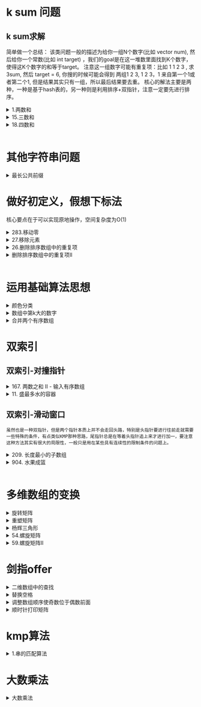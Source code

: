 # k sum 问题
## k sum求解
简单做一个总结：
该类问题一般的描述为给你一组N个数字(比如 vector<int> num), 然后给你一个常数(比如 int target) ，我们的goal是在这一堆数里面找到K个数字，使得这K个数字的和等于target。
注意这一组数字可能有重复项：比如 1 1 2 3 , 求3sum, 然后 target  = 6, 你搜的时候可能会得到 两组1 2 3, 1 2 3，1 来自第一个1或者第二个1, 但是结果其实只有一组，所以最后结果要去重。
核心的解法主要是两种，一种是基于hash表的，另一种则是利用排序+双指针，注意一定要先进行排序。
<details>
<summary>1.两数和</summary>

给定一个整数数组和一个目标值，找出数组中和为目标值的两个数。你可以假设每个输入只对应一种答案，且同样的元素不能被重复利用。

+ 示例:

    给定 nums = [2, 7, 11, 15], target = 9 因为 nums[0] + nums[1] = 2 + 7 = 9 所以返回 [0, 1]

**思路:**
其实有两种解法，一种是需要事先对数组进行排序，然后用双指针法，另一种则是利用哈希表。
数组没说有序没序，因此可以利用哈希来进行。先初始化哈希表，接着查看一下哈希表中有没有该值，如果没有的话就将index作为value放入到map中，map中的key利用当前的数组值，value则记录下数组值的index，这样遍历一次之后，如果当前的值已经存在在哈希表中，那么就不再记录到哈希表中。
```
class Solution {
public:
    vector<int> twoSum(vector<int>& nums, int target) {
        //解法1，双指针，不过前提需要先对数组进行排序
        vector<int> backup(nums.begin(),nums.end());
        sort(backup.begin(),backup.end());
        int len = backup.size();
        vector<int> res;
        int left = 0; 
        int right = len-1;
        while(left < len && right >=0) {
            int tmp = backup[left] + backup[right];
            if(tmp < target) {
                ++left;
            } else if (tmp > target) {
                --right;
            } else {
                break;
            }
        }
        if(left != len-1 && right != 0) {
            for(int i = 0;i < nums.size();++i) {
                if(nums[i] == backup[left] || nums[i] == backup[right]) {
                    res.push_back(i);
                }
            }
        }     
        return res;

        //解法2，采用哈希表的方式，算法空间复杂度o(n),时间复杂度o(n)
        /*
        unordered_map<int,int> mp;//key 存的是数组的值，value存的是下标
        vector<int> res;
        for(int i = 0;i < nums.size();++i) {
            int tmp = target - nums[i];
            if(mp.count(tmp)) {//如果存在就直接返回
                res.push_back(i);
                res.push_back(mp[tmp]);
                return res;
            } else {//不存在的话就把数据存进去
                mp[nums[i]] = i;
            }
        }
        return res;
        */
    }
};
```
</details>

<details>
<summary>15.三数和</summary>

给你一个包含 n 个整数的数组 nums，判断 nums 中是否存在三个元素 a，b，c ，使得 a + b + c = 0 ？请你找出所有和为 0 且不重复的三元组。
+ 注意：答案中不可以包含重复的三元组.

+ 示例 1

    输入：nums = [-1,0,1,2,-1,-4] 输出：[[-1,-1,2],[-1,0,1]]

+ 示例 2

    输入：nums = [] 输出：[]
    
+ 示例 3：

    输入：nums = [0] 输出：[]
    
**题解1，采用哈希表：**
```
class Solution {
public:
    vector<int> threeSum(vector<int>& nums) {
        //这题用双指针明显要比哈希表来得快，而且哈希表要注意裁剪，不然运行时间会很长
        //解法1，利用哈希表的计数方式,不过需要注意这里要去重，复杂度o(n^2)
        vector<int> result;
        sort(nums.begin(), nums.end());
        // 找出a + b + c = 0
        // a = nums[i], b = nums[j], c = -(a + b)
        for (int i = 0; i < nums.size(); i++) {
            // 排序之后如果第一个元素已经大于零，那么不可能凑成三元组
            if (nums[i] > 0) {
                continue;
            }
            if (i > 0 && nums[i] == nums[i - 1]) { //三元组元素a去重
                continue;
            }
            unordered_set<int,int> set;
            for (int j = i + 1; j < nums.size(); j++) {
                if (j > i + 2 && nums[j] == nums[j-1] && nums[j-1] == nums[j-2]) { // 三元组元素b去重
                    continue;
                }
                int c = 0 - (nums[i] + nums[j]);
                if (set.find(c) != set.end()) {
                    result.push_back({nums[i], nums[j], c});
                    set.erase(c);// 三元组元素c去重
                } else {
                    set.insert(nums[j]);
                }
            }
        }
        return result;
    }
```
**题解2. 采用双指针：**
```
    //记得一定要进行排序
    sort(nums.begin(),nums.end());//不需要保存原始数组的顺序，直接排序即可
    set<int> ret;
    if(nums.size() == 0 || (!nums.empty() && nums.back() < 0)) {
        return {};
    }
    for(int i = 0;i < nums.size();++i) {
        if(nums[i]>0) {
            break;
        }
        int target = 0 - nums[i];//固定最左边的元素，然后从右边的数组中进行2num操作
        int left = i + 1;
        int right = nums.size() - 1;
        while(left < right ) {
            int tmp = nums[left] + nums[right];
            if(tmp == target) {//由于这里不需要下标，因此直接把元素保存起来就行
                ret.insert({nums[i],nums[left],nums[right]});
                while(left < right && nums[left] == nums[left + 1]) {//这个操作是为了避免重复，做去重用的
                    ++left;
                }
                while (left < right && nums[right] == nums[right - 1]) {
                    --right;
                }
                ++left;--right;
            } else if (tmp > target) {
                --right;
            } else {
                ++left;  
            }
        }
    }
    return vector<int>(ret.begin(),ret.end());
}
```
</details>

<details>
<summary>18.四数和</summary>

给定一个包含 n 个整数的数组 nums 和一个目标值 target，判断 nums 中是否存在四个元素 a，b，c 和 d ，使得 a + b + c + d 的值与 target 相等？找出所有满足条件且不重复的四元组。
注意：答案中不可以包含重复的四元组。

+ 示例1

    输入：nums = [1,0,-1,0,-2,2], target = 0输出：[[-2,-1,1,2],[-2,0,0,2],[-1,0,0,1]]

+ 示例2

    输入：nums = [], target = 0 输出：[]

**题解：**
```
class Solution {
 public:
     vector<int> fourSum(vector<int>& nums, int target) {
         sort(nums.begin(),nums.end());
         int len = nums.size();
         vector <int> res;
         for(int i  = 0;i < len-3; ++i) {
             int64_t target0 = (int64_t)target - nums[i];
             if(i > 0 && nums[i] == nums[i - 1]) {//去重
                 continue;
             }
             if(nums[i + 1] + (int64_t)nums[i + 2] + nums[i + 3] > target0) {
                 break;
             }
             if( nums[len - 1] + (int64_t)nums[len -2] + nums[len - 3] < target0) {
                 continue;
             }
             int target1 = target - nums[i];
             for(int j = i + 1;j < len - 2; ++j) {
                 if (j > i + 1 && nums[j ] == nums[j - 1]) {
                     continue;
                 }
                 if(nums[j] + nums[j + 1] + nums[j + 2] > target1) {
                     break;
                 }
                 if(nums[j] + nums[len - 1] + nums[len -2] < target1) {
                     continue;
                 }
                 int target2 = target1 - nums[j];
                 int left = j + 1;
                 int right = len - 1;
                 while(left < right) {
                     if(nums[left] + nums[right] < target2) {
                         ++left;
                     } else if (nums[left] + nums[right] > target2) {
                         --right;
                     } else {
                         res.push_back({nums[i],nums[j],nums[left],nums[right]});
                         while(left < right && nums[left] == nums[left + 1]) {
                             ++left;
                         }
                         while (left < right && nums[right] == nums[right - 1]) {
                             --right;
                         }
                         ++left;--right;
                     }
                 }
             }
         }
         return res;
     }
 };
``` 
</details>

<br/>

# 其他字符串问题
<details>
<summary>最长公共前缀</summary>

编写一个函数来查找字符串数组中的最长公共前缀。如果不存在公共前缀，返回空字符串 ""。

+ 示例 1：

    输入：strs = ["flower","flow","flight"]
    输出："fl"
+ 示例 2：

    输入：strs = ["dog","racecar","car"]
    输出：""
    解释：输入不存在公共前缀。

**提示：**

1 <= strs.length <= 200
0 <= strs[i].length <= 200
strs[i] 仅由小写英文字母组成

**思路：**
本题用暴力破解可以直接ac,不过需要注意的是，字符串需要连续，一旦不连续就需要退出

```
class Solution {
public:
    string longestCommonPrefix(vector<string>& strs) {
        int size = strs.size();
        int min_len = INT_MAX;
        for(auto& str : strs) {
            int len = str.size();
            if(len < min_len) {
                min_len = len;
            }
        }
        string res;
        for(int i = 0;i < min_len;++i) {
            char c = strs[0][i];
            int count = 0;
            for(int j = 0;j < size;++j) {
                if(strs[j][i] == c) {
                   ++count;
                }
            }
            if(count == size ) {
                res += c;
            } else {
                break;
            }
        }
        return res;
    }
};
```
</details>


# 做好初定义，假想下标法
核心要点在于可以实现原地操作，空间复杂度为O(1)

<details>
<summary>283.移动零</summary>

给定一个数组 nums，编写一个函数将所有 0 移动到数组的末尾，同时保持非零元素的相对顺序。

+ 示例:

    输入: [0,1,0,3,12] 输出: [1,3,12,0,0]

**思路：** 
输出后的数组与输出前的数组有个特点，就是每个非零元素的下标都会大于等于原来的位置，因此遍历的过程中如果发现当前的数组元素非0，直接往前挪位置到下标idx，然后idx自增，每次都往下标idx的位置直接替换即可。

说明:
    必须在原数组上操作，不能拷贝额外的数组。
    尽量减少操作次数。
 
代码
```   
class Solution {
public:
void moveZeroes(vector<int>& nums) {
        int len = nums.size();
        int idx = 0;
        for(int i = 0;i < len;++i) {
            if(nums[i] != 0) {
                nums[idx++] = nums[i];
            }
        }
        while(idx < len) {
            nums[idx++] = 0;
        }
    }
};
     ​
```
</details>

<details>
<summary>27.移除元素</summary>

给你一个数组 nums 和一个值 val，你需要 原地 移除所有数值等于 val 的元素，并返回移除后数组的新长度。
不要使用额外的数组空间，你必须仅使用 O(1) 额外空间并 原地 修改输入数组。元素的顺序可以改变。你不需要考虑数组中超出新长度后面的元素。

**说明:**

    为什么返回数值是整数，但输出的答案是数组呢?请注意，输入数组是以「引用」方式传递的，这意味着在函数里修改输入数组对于调用者是可见的。你可以想象内部操作如下:
         // nums 是以“引用”方式传递的。也就是说，不对实参作任何拷贝
         int len = removeElement(nums, val);
         // 在函数里修改输入数组对于调用者是可见的。
         // 根据你的函数返回的长度, 它会打印出数组中 该长度范围内 的所有元素。
         for (int i = 0; i < len; i++) {
             print(nums[i]);
         }
         
+ 示例 1

    输入：nums = [3,2,2,3], val = 3

    输出：2, nums = [2,2]
   
 解释：函数应该返回新的长度 2, 并且 nums 中的前两个元素均为 2。你不需要考虑数组中超出新长度后面的元素。例如，函数返回的新长度为 2 ，而 nums = [2,2,3,3] 或 nums = [2,2,0,0]，也会被视作正确答案。
     
+ 示例 2：

    输入：nums = [0,1,2,2,3,0,4,2], val = 2

    输出：5, nums = [0,1,4,0,3]

解释：函数应该返回新的长度 5, 并且 nums 中的前五个元素为 0, 1, 3, 0, 4。注意这五个元素可为任意顺序。你不需要考虑数组中超出新长度后面的元素。
 
+ 提示：
     0 <= nums.length <= 100

     0 <= nums[i] <= 50

     0 <= val <= 100
     
代码：
```
class Solution {
public:
    int removeElement(vector& nums, int val) {
        int len = nums.size();
        if (len == 0)
            return 0;
        int t = -1;
        for (int i = 0; i <len;++i){
            if (nums[i] == val) {
                continue;
            } else  {
                nums[++t] = nums[i];
            }
        }
        nums.resize(t+1);
        return t+1;
    }
};
``` 
</details>

<details>
<summary>26.删除排序数组中的重复项</summary>

给你一个有序数组 nums ，请你 原地 删除重复出现的元素，使每个元素 只出现一次 ，返回删除后数组的新长度。不要使用额外的数组空间，你必须在 原地 修改输入数组 并在使用 O(1) 额外空间的条件下完成。
    
**说明:**

为什么返回数值是整数，但输出的答案是数组呢?请注意，输入数组是以「引用」方式传递的，这意味着在函数里修改输入数组对于调用者是可见的。你可以想象内部操作如下:
     // nums 是以“引用”方式传递的。也就是说，不对实参做任何拷贝
     int len = removeDuplicates(nums);
     // 在函数里修改输入数组对于调用者是可见的。
    // 根据你的函数返回的长度, 它会打印出数组中 该长度范围内 的所有元素。
    for (int i = 0; i < len; i++) {
        print(nums[i]);
    }。
         
+ 示例 1：

     输入：nums = [1,1,2]
     输出：2, nums = [1,2]
     解释：函数应该返回新的长度 2 ，并且原数组 nums 的前两个元素被修改为 1, 2 。不需要考虑数组中超出新长度后面的元素。
     
+ 示例 2：

    输入：nums = [0,0,1,1,1,2,2,3,3,4]
    输出：5, nums = [0,1,2,3,4]
    解释：函数应该返回新的长度 5 ， 并且原数组 nums 的前五个元素被修改为 0, 1, 2, 3, 4 。不需要考虑数组中超出新长度后面的元素。
     
**提示：**

     0 <= nums.length <= 3 * 104
     -104 <= nums[i] <= 104
     nums 已按升序排列
     
代码解法1：

解题的思路在于，number作为目标数组的下标，i作为原有的数组的遍历下标，初始化的时候要把原有数组的第一个元素赋值给目标数组的第一个元素作为基准，然后遍历原有的数组的时候，发现一旦重复，就把原有的数组值再赋值给number为下标的目标数组中，由于number此时没有增加，其实还是赋值给了上次赋值的那个位置，相当于覆盖了原有的值，覆盖的值和原值是一样的，所以就起到了折叠删除的作用，继续遍历下标为i的原数组，直到原数组和目标位置上的数据不一致才numer++.

```
​class Solution {
public:
    int removeDuplicates(vector<int>& nums) {
     int number = 0;
     int len=nums.size();
     if(len==0)
     return 0;
     for(int i =0; i<nums.size();i++){
             // 相邻两个值比较，不同才做统计操作
     if(nums[i]!=nums[number]){
                 number++;
     nums[number] = nums[i];
             }
         }
         // 不同数字为总量= number+1
     return ++number;
         }
}
```

解法2：利用假象下标idx

```
class Solution {
public:
int removeDuplicates(vector<int>& nums) {
    int len = nums.size();
    if(len == 0) {
        return 0;
    }
    int idx = 0;
    for(int i = 0;i < nums.size();++i) {
        if(i == 0) {
            nums[idx++] = nums[i];
            continue;
        }
        if(nums[i] == nums[i - 1]) {
            continue;
        } else {
            nums[idx++] = nums[i];
        }
    }
    return idx;
    }
}; 
```
</details>

<details>

<summary>删除排序数组中的重复项II</summary>

给你一个有序数组 nums ，请你 原地 删除重复出现的元素，使每个元素 最多出现两次 ，返回删除后数组的新长度。不要使用额外的数组空间，你必须在 原地 修改输入数组 并在使用 O(1) 额外空间的条件下完成。

**说明：**
   
    为什么返回数值是整数，但输出的答案是数组呢？请注意，输入数组是以「引用」方式传递的，这意味着在函数里修改输入数组对于调用者是可见的。你可以想象内部操作如下:
         // nums 是以“引用”方式传递的。也就是说，不对实参做任何拷贝
         int len = removeDuplicates(nums);
         // 在函数里修改输入数组对于调用者是可见的。
         // 根据你的函数返回的长度, 它会打印出数组中 该长度范围内 的所有元素。
         for (int i = 0; i < len; i++) {
             print(nums[i]);
         }
     
+ 示例 1：

    输入：nums = [1,1,1,2,2,3]
    输出：5, nums = [1,1,2,2,3]
    解释：函数应返回新长度 length = 5, 并且原数组的前五个元素被修改为 1, 1, 2, 2, 3 。 不需要考虑数组中超出新长度后面的元素。

+ 示例 2：

    输入：nums = [0,0,1,1,1,1,2,3,3]
    输出：7, nums = [0,0,1,1,2,3,3]
    解释：函数应返回新长度 length = 7, 并且原数组的前五个元素被修改为 0, 0, 1, 1, 2, 3, 3 。 不需要考虑数组中超出新长度后面的元素。

**提示：**

    1 <= nums.length <= 3 * 104
    -104 <= nums[i] <= 104
    nums 已按升序排列
    
代码：
    思路和原有的思路一致，只不过要加一个计数作为判断
```
​class Solution {
public:
int removeDuplicates(vector<int>& nums) {
    int len = nums.size();
    int idx = 0, count = 0;
    for(int i = 0;i < len; ++i) {
        if(nums[i] != nums[idx]) {
            count = 0;
            ++idx;
        } else {
            if(count == 1) {
                ++idx;
            }
        }
        ++count;
        nums[idx] = nums[i];
    }
    return ++idx;
}
};
```
</details>

<br/>

# 运用基础算法思想
<details>
<summary> 颜色分类</summary>

    给定一个包含红色、白色和蓝色，一共 n 个元素的数组，原地对它们进行排序，使得相同颜色的元素相邻，并按照红色、白色、蓝色顺序排列。此题中，我们使用整数 0、 1 和 2 分别表示红色、白色和蓝色。

+ 示例 1：

     输入：nums = [2,0,2,1,1,0]输出：[0,0,1,1,2,2]

+ 示例 2：

    输入：nums = [2,0,1]输出：[0,1,2]

+ 示例 3：

    输入：nums = [0]输出：[0]

+ 示例 4：

    输入：nums = [1]输出：[1]

**提示：**

    n == nums.length
    1 <= n <= 300
    nums[i] 为 0、1 或 2
     
进阶：
     你可以不使用代码库中的排序函数来解决这道题吗？
     你能想出一个仅使用常数空间的一趟扫描算法吗？
     
思路：本题核心在于只有0,1,2三个数字的数组，可以利用做好初始化准备的思路，构想一个用来存最终数据的数组，这个数据可以从头到尾进行遍历。用一个下标进行标记，找到0的时候就往放在最前面，1就放中间，2放最后面。其实这就是冒泡排序的核心思路！！ 时间复杂度o(n)，空间复杂度o(1)

代码：
```
class Solution {
public:
void sortColors(vector<int>& nums) {
    int idx1 = 0;
    for(int i = 0;i < nums.size();++i) {
        if(nums[i] == 0) {
            swap(nums[idx1++],nums[i]); 
        }
    }
    for(int i = 0;i < nums.size();++i) {
        if(nums[i] == 1) {
            swap(nums[idx1++],nums[i]);
        }
    }
}
};
```
</details>

<details>
<summary> 数组中第k大的数字</summary>
给定整数数组 nums 和整数 k，请返回数组中第 k 个最大的元素。
请注意，你需要找的是数组排序后的第 k 个最大的元素，而不是第 k 个不同的元素。

**思路**
解法1，利用堆排序
在stl中，其实优先队列本质上就是个堆，因此我们将priority_queue作为堆排序用到这里
```
class Solution {
public:
    int findKthLargest(vector<int>& nums, int k) {
        int n = nums.size();
        //小顶堆，升序队列用 priority_queue<int, vector<int>, less<int>> data;
        priority_queue<int, vector<int>, less<int>> data;//降序队列，大顶堆
        for(int i=0; i<n; i++){
            data.push(nums[i]);
        }
        for(int i=0; i<k-1; i++){
            data.pop();
        }
        return data.top();
    }
};
```

解法2. 利用快速排序
```
//快速排序 只排到底k个位置确定
//第k大，即n-k+1小的数
//首先，求解第k大，即n-k+1小，思路相同。
//采用快速排序的思想：因为快速排序的每一趟排序一定有一个元素确定位置，那么当地n-k+1的位置的元素确定，则得到正确答案。partition()函数的思想与一般的快排一样，而在quicksort函数中：
//当 pivot==n-k+1：返回结果
//当 pivot<n-k+1：只需对nums[pivot+1:high]的位置进行快速排序进行查找
//当 pivot>n-k+1：只需对nums[low:pivot-1]的位置进行快速排序进行查找

class Solution {
private:
    int res=0;
    int pos;
public:

    int findKthLargest(vector<int>& nums, int k) {
        int length=nums.size();
        pos=length-k;
        quicksort(nums,0,length-1);
        return res;
    }

    void quicksort(vector<int>& nums,int low,int high){
        if(low<=high){
            int pivot=partition(nums,low,high);
            if(pivot==pos){
                res=nums[pivot];
                return;
            }
            else if(pivot<pos)
                quicksort(nums,pivot+1,high);
            else
                quicksort(nums,low,pivot-1);
        }
    }

    int partition(vector<int>& nums,int low,int high){
        int pivot=nums[low];
        while(low<high){
            while(nums[high]>=pivot&&high>low)
                high--;
            nums[low]=nums[high];
            while(nums[low]<=pivot&&low<high)
                low++;
            nums[high]=nums[low];
        }
        nums[low]=pivot;
        return low;
    }
};

```
</details>

<details>

<summary>合并两个有序数组</summary>
给你两个按 非递减顺序 排列的整数数组 nums1 和 nums2，另有两个整数 m 和 n ，分别表示 nums1 和 nums2 中的元素数目。

请你 合并 nums2 到 nums1 中，使合并后的数组同样按 非递减顺序 排列。

注意：最终，合并后数组不应由函数返回，而是存储在数组 nums1 中。为了应对这种情况，nums1 的初始长度为 m + n，其中前 m 个元素表示应合并的元素，后 n 个元素为 0 ，应忽略。nums2 的长度为 n 。

+ 示例 1：

    输入：nums1 = [1,2,3,0,0,0], m = 3, nums2 = [2,5,6], n = 3
    输出：[1,2,2,3,5,6]
    解释：需要合并 [1,2,3] 和 [2,5,6] 。
    合并结果是 [1,2,2,3,5,6] ，其中斜体加粗标注的为 nums1 中的元素。

+ 示例 2：

    输入：nums1 = [1], m = 1, nums2 = [], n = 0
    输出：[1]
    解释：需要合并 [1] 和 [] 。
    合并结果是 [1] 。

+ 示例 3：

    输入：nums1 = [0], m = 0, nums2 = [1], n = 1
    输出：[1]
    解释：需要合并的数组是 [] 和 [1] 。
    合并结果是 [1] 。
    注意，因为 m = 0 ，所以 nums1 中没有元素。nums1 中仅存的 0 仅仅是为了确保合并结果可以顺利存放到 nums1 中。
 
**题解：** 本题主要考察到归并排序最后的合并操作，单独提炼出来即可。
```
class Solution {
public:
    void merge(vector<int>& nums1, int m, vector<int>& nums2, int n) {
        int count = m + n - 1;
        int i = m-1,j = n-1;
        if(m == 0 && n != 0) {
            nums1.clear();
            for(int i = 0;i < n;++i) {
                nums1.push_back(nums2[i]);
            }
        } 
        while(i >= 0 || j >=0) {
            if(i >=0 && j >=0) {
                if( nums1[i] < nums2[j]) {
                    nums1[count--] = nums2[j--];
                } else {
                    nums1[count--] = nums1[i--];
                }
            } else if (i >=0 ) {
                nums1[count--] = nums1[i--];
            } else if(j >=0) {
                nums1[count--] = nums2[j--];
            }
        }
    }
};
```
</details>

# 双索引

## 双索引-对撞指针
<details>
<summary>167. 两数之和 II - 输入有序数组</summary>

        给定一个已按照 升序排列  的整数数组 numbers ，请你从数组中找出两个数满足相加之和等于目标数 target 。
        函数应该以长度为 2 的整数数组的形式返回这两个数的下标值。numbers 的下标 从 1 开始计数 ，所以答案数组应当满足 1 <= answer[0] < answer[1] <= numbers.length 。
        你可以假设每个输入只对应唯一的答案，而且你不可以重复使用相同的元素。
        
+ 示例 1：

        输入：numbers = [2,7,11,15], target = 9
        输出：[1,2]
        解释：2 与 7 之和等于目标数 9 。因此 index1 = 1, index2 = 2         
        
+ 示例 2：

        输入：numbers = [2,3,4], target = 6输出：[1,3]

+ 示例 3：

    输入：numbers = [-1,0], target = -1输出：[1,2]

题解：

```
vector<int> twoSum(vector<int>& numbers, int target) {
    int len = numbers.size();
    vector<int> res;
    unordered_map<int,int> mp;
    for (int i = 0;i < len; ++i) {
        int offset = target - numbers[i];
        if(mp.count(offset)) {
           res.push_back(mp[offset]);
           res.push_back(i + 1);
        } else {
           mp[numbers[i]] = i + 1;
        }
    }
    return res;
}
     
```
</details>

<details>
<summary>11. 盛最多水的容器</summary>

        给你 n 个非负整数 a1，a2，...，an，每个数代表坐标中的一个点 (i, ai) 。在坐标内画 n 条垂直线，垂直线 i 的两个端点分别为 (i, ai) 和 (i, 0) 。找出其中的两条线，使得它们与 x 轴共同构成的容器可以容纳最多的水。
        说明：你不能倾斜容器。
+ 示例 1：
         输入：[1,8,6,2,5,4,8,3,7]
         输出：49 
         解释：图中垂直线代表输入数组 [1,8,6,2,5,4,8,3,7]。在此情况下，容器能够容纳水（表示为蓝色部分）的最大值为 49。
                 
+ 示例 2：
         输入：height = [1,1]输出：1
+ 示例 3：
         输入：height = [4,3,2,1,4]输出：16
+ 示例 4：
         输入：height = [1,2,1]输出：2

题解，利用左右两个指针,是一种贪心解法
```
int maxArea(vector& height) {
    int len=height.size();
    if(len<=0)
        return 0;
    int maxArea=0,left=0,right=len-1;
    while(left<right) {
        maxArea=max(maxArea,min(height[left],height[right])*(right-left));
        if(height[left]）
            ++left;
        else
            --right;
    }
    return maxArea;
}
```
</details>

## 双索引-滑动窗口

    虽然也是一种双指针，但是两个指针本质上并不会走回头路，特别是头指针要进行往前走就需要一些特殊的条件，有点类似KMP那种思路，尾指针总是在等着头指针追上来才进行加一，要注意这种方法其实有很大的局限性，一般只是用在某些具有连续性的限制条件的问题上。

<details>

<summary> 209. 长度最小的子数组</summary>

    给定一个含有 n 个正整数的数组和一个正整数 target 。
    找出该数组中满足其和 ≥ target 的长度最小的 连续子数组 [numsl, numsl+1, ..., numsr-1, numsr] ，并返回其长度。如果不存在符合条件的子数组，返回 0 。

+ 示例 1：

    输入：target = 7, nums = [2,3,1,2,4,3]输出：2解释：子数组 [4,3] 是该条件下的长度最小的子数组。
+ 示例 2：

    输入：target = 4, nums = [1,4,4]输出：1

+ 示例 3：

    输入：target = 11, nums = [1,1,1,1,1,1,1,1]输出：0
```
题解1:暴力破解
 int minSubArrayLen(int target, vector<int>& nums) {
    int len = nums.size();
    int tmp_res = INT_MAX;
    for(int i = 0;i < len;++i) {
        vector<int> tmp_vec;
        int sum = nums[i];
        tmp_vec.push_back(nums[i]);
        if(sum >= target) {
            return 1;
        }
        for(int j = i + 1;j < len;++j) {
            sum += nums[j];  
            tmp_vec.push_back(nums[j]);
            if(sum < target) {
                continue;
            } else if(sum >= target) {
                tmp_res = tmp_vec.size() < tmp_res ? tmp_vec.size() : tmp_res;
                break;
            } 
        }
    }

    if(tmp_res == INT_MAX) {
        return 0;
    }
    return tmp_res;
}
 
题解2：双索引
int minSubArrayLen(int s, vector& nums) {
    int result = INT32_MAX;
    int sum = 0; // 滑动窗口数值之和
    int i = 0; // 滑动窗口起始位置
    int subLength = 0; // 滑动窗口的长度
    for (int j = 0; j < nums.size(); j++) {
        sum += nums[j];
        // 注意这里使用while，每次更新 i（起始位置），并不断比较子序列是否符合条件
        while (sum >= s) {
            subLength = (j - i + 1); // 取子序列的长度
            result = result < subLength ? result : subLength;
            sum -= nums[i++]; // 这里体现出滑动窗口的精髓之处，不断变更i（子序列的起始位置）
        }
    }
    // 如果result没有被赋值的话，就返回0，说明没有符合条件的子序列
    return result == INT32_MAX ? 0 : result;
}
 
```
</details>

<details>
<summary> 904. 水果成篮</summary>
    在一排树中，第 i 棵树产生 tree[i] 型的水果。
    你可以从你选择的任何树开始，然后重复执行以下步骤：
    把这棵树上的水果放进你的篮子里。如果你做不到，就停下来。
    移动到当前树右侧的下一棵树。如果右边没有树，就停下来。
    请注意，在选择一颗树后，你没有任何选择：你必须执行步骤 1，然后执行步骤 2，然后返回步骤 1，然后执行步骤 2，依此类推，直至停止。
    你有两个篮子，每个篮子可以携带任何数量的水果，但你希望每个篮子只携带一种类型的水果。
    用这个程序你能收集的水果树的最大总量是多少？
+ 示例 1：

    输入：[1,2,1]输出：3解释：我们可以收集 [1,2,1]。
+ 示例 2：
    输入：[0,1,2,2]输出：3解释：我们可以收集 [1,2,2]如果我们从第一棵树开始，我们将只能收集到 [0, 1]。
+ 示例 3：
    输入：[1,2,3,2,2]输出：4解释：我们可以收集 [2,3,2,2]如果我们从第一棵树开始，我们将只能收集到 [1, 2]。
+ 示例 4：
    输入：[3,3,3,1,2,1,1,2,3,3,4]
    输出：5
    解释：我们可以收集 [1,2,1,1,2]
    如果我们从第一棵树或第八棵树开始，我们将只能收集到 4 棵水果树。

    题解1：思路在于两个指针(滑动窗口)，i表示左边的下标，j表示右边的下标，然后i下标进行缩小的前提是水果的种类超过了两种，此时就需要对i++，表示丢弃一个水果，如果水果的元素小于等于两种就不会走i，只会走j，这样i和j都不需要走回头路，算法时间复杂度为o(n)
```
 int totalFruit(vector<int>& fruits) {
    int len = fruits.size();
    unordered_map<int,int> mp;int i = 0, res = INT_MIN;
    for(int j = 0;j < len;++j) {
        mp[fruits[j]] ++;
        if( mp.size() > 2 ) {//发现拿到超过2种水果
            --mp[fruits[i]];//丢掉最开始的那种水果
            if(mp[fruits[i]] == 0) {//如果发现最开始的那种水果已经空了，就erase空间存下一种水果
                mp.erase(fruits[i]);
            }
            ++i;
        }
        res = max(res, j - i +1);//i是最左边下标，j是最右边下标
    }
    return res == INT_MIN ? 0 :res;
} 

```
</details>

<br/>

# 多维数组的变换

<details>
<summary> 旋转矩阵 </summary>

    定一个 n × n 的二维矩阵 matrix 表示一个图像。请你将图像顺时针旋转 90 度。
    你必须在 原地 旋转图像，这意味着你需要直接修改输入的二维矩阵。请不要 使用另一个矩阵来旋转图像。
**解法：**
```
 class Solution {
 public:
     void rotate(vector>& matrix) {
         //顺时针旋转，maxtrix[i][j] => maxtric[j][n-1-i]
         /*
         int n = matrix.size();
         auto matrix_new = matrix;
         for(int i = 0;i < n;++i) {
             for(int j = 0;j < n;++j) {
                 matrix_new[j][n-1-i] = matrix[i][j];
             }
         }
          matrix = matrix_new;
          */
         int n = matrix.size();
         for (int i = 0; i < n / 2; ++i) {//实际上每次都是走四个元素，因此在i方向上，类似于做了旋转，只需要n/2
             for (int j = 0; j < (n + 1) / 2; ++j) {
                 int temp = matrix[i][j];
                 matrix[i][j] = matrix[n - j - 1][i];
                 matrix[n - j - 1][i] = matrix[n - i - 1][n - j - 1];
                 matrix[n - i - 1][n - j - 1] = matrix[j][n - i - 1];
                 matrix[j][n - i - 1] = temp;
             }
         }
     }
 };
 
```
</details>

<details>

<summary> 重塑矩阵 </summary>
    在MATLAB中，有一个非常有用的函数 reshape，它可以将一个矩阵重塑为另一个大小不同的新矩阵，但保留其原始数据。
    给出一个由二维数组表示的矩阵，以及两个正整数r和c，分别表示想要的重构的矩阵的行数和列数。
    重构后的矩阵需要将原始矩阵的所有元素以相同的行遍历顺序填充。
    如果具有给定参数的reshape操作是可行且合理的，则输出新的重塑矩阵；否则，输出原始矩阵。
+ 示例 1:
    输入: 
        nums = 
        [[1,2],
        [3,4]]
        r = 1, c = 4
        输出: 
        [[1,2,3,4]]
    解释:
        行遍历nums的结果是 [1,2,3,4]。新的矩阵是 1 * 4 矩阵, 用之前的元素值一行一行填充新矩阵。
          
+ 示例 2:
    输入: 
    nums = 
    [[1,2],
    [3,4]]
    r = 2, c = 4
    输出: 
    [[1,2],
    [3,4]]
    解释:
    没有办法将 2 * 2 矩阵转化为 2 * 4 矩阵。 所以输出原矩阵。
         
**题解：**
```
 class Solution {
 public:
 vector<vector<int>> matrixReshape(vector<vector<int>>& nums, int r, int c) {
    if(r*c!=nums.size()*nums[0].size())
       return nums;
    vector<int> vecline;
    vector<vector<int>> vecres;
    for(int i=0;i<nums.size();i++)
        for(int j=0;j<nums[0].size();j++) {
            vecline.push_back(nums[i][j]);
            if(vecline.size()==c){
                vecres.push_back(vecline);
                vecline.clear();
            }
        }
        return vecres;
     }
 };
 
```
</details>
<details>
<summary> 杨辉三角形</summary>

    给定一个非负整数 numRows，生成「杨辉三角」的前 numRows 行。
        在「杨辉三角」中，每个数是它左上方和右上方的数的和。
+ 示例 1:
        输入: numRows = 5输出: [[1],[1,1],[1,2,1],[1,3,3,1],[1,4,6,4,1]]
+ 示例 2:
        输入: numRows = 1输出: [[1]]
         ​
**代码题解**：
```
 class Solution {
 public:
 vector<vector<int>> generate(int numRows) {
    vector<vector<int>> res(numRows);
    for(int i = 0;i < numRows;++i) {
        res[i].resize(i + 1);
        res[i][0] = 1,res[i][i] = 1;
        for(int j = 1;j < i;++j){
            res[i][j] = res[i - 1][j] + res[i-1][j - 1];
             }
         }
    return res;
     }
 };

``` 
</details>
<details>

<summary> 54.螺旋矩阵</summary>

    给你一个 m 行 n 列的矩阵 matrix ，请按照 顺时针螺旋顺序 ，返回矩阵中的所有元素。
**题解：** 
主要就是模拟遍历，但是有个地方需要特别注意就是模拟的时候第一行最好从头到尾进行遍历
```        
 class Solution {
 public:
 vector<int> spiralOrder(vector<vector<int>>& matrix) {
     vector<int> res;
     int rows = matrix.size();       
     if(rows==0 )
         return res;
     int cols = matrix[0].size();
     int top = 0, bottom = rows - 1, left = 0, right = cols - 1;            
     while (left<=right && top<=bottom) {
        for (int i = left; i <= right; ++i) {
            res.push_back(matrix[top][i]);
        }
        for (int i = top+1; i <= bottom; ++i) {
            res.push_back(matrix[i][right]);
        }
        if(top!=bottom)
        for (int i = right-1; i >=left; --i) {
            res.push_back(matrix[bottom][i]);
        }
        if(left!=right)
        for (int i = bottom-1 ; i > top; --i) {
            res.push_back(matrix[i][left]);
        }
        ++top;
        --bottom;
        ++left;
        --right;
    }
    return res;
    }
};
 
```
</details>

<details>
<summary> 59.螺旋矩阵II</summary>

    给定一个正整数 n，生成一个包含 1 到 n2 所有元素，且元素按顺时针顺序螺旋排列的正方形矩阵。
+ 示例:
        输入: 3 输出: [ [ 1, 2, 3 ], [ 8, 9, 4 ], [ 7, 6, 5 ] ]
        
**题解：这题主要是模拟生成矩阵**
```
 class Solution {
 public:
     vector> generateMatrix(int n) {
         vector> res(n, vector(n, 0)); // 使用vector定义一个二维数组
         int startx = 0, starty = 0; // 定义每循环一个圈的起始位置
         int loop = n / 2; // 每个圈循环几次，例如n为奇数3，那么loop = 1 只是循环一圈，矩阵中间的值需要单独处理
         int mid = n / 2; // 矩阵中间的位置，例如：n为3， 中间的位置就是(1，1)，n为5，中间位置为(2, 2)
         int count = 1; // 用来给矩阵中每一个空格赋值
         int offset = 1; // 每一圈循环，需要控制每一条边遍历的长度
         int i,j;
         while (loop --) {
             i = startx;
             j = starty;
             // 下面开始的四个for就是模拟转了一圈
             // 模拟填充上行从左到右(左闭右开)
             for (j = starty; j < starty + n - offset; j++) {
                 res[startx][j] = count++;
             }
             // 模拟填充右列从上到下(左闭右开)
             for (i = startx; i < startx + n - offset; i++) {
                 res[i][j] = count++;
             }
             // 模拟填充下行从右到左(左闭右开)
             for (; j > starty; j--) {
                 res[i][j] = count++;
             }
             // 模拟填充左列从下到上(左闭右开)
             for (; i > startx; i--) {
                 res[i][j] = count++;
             }
             // 第二圈开始的时候，起始位置要各自加1， 例如：第一圈起始位置是(0, 0)，第二圈起始位置是(1, 1)
             startx++;
             starty++;
             // offset 控制每一圈里每一条边遍历的长度
             offset += 2;
         }
         // 如果n为奇数的话，需要单独给矩阵最中间的位置赋值
         if (n % 2) {
             res[mid][mid] = count;
         }
         return res;
     }
 };
 
```
</details>

# 剑指offer
<details>
<summary> 二维数组中的查找</summary>

**描述**
        
在一个二维数组array中（每个一维数组的长度相同），每一行都按照从左到右递增的顺序排序，每一列都按照从上到下递增的顺序排序。请完成一个函数，输入这样的一个二维数组和一个整数，判断数组中是否含有该整数。
    [
    [1,2,8,9],
    [2,4,9,12],
    [4,7,10,13],
    [6,8,11,15]
    ]
    给定 target = 7，返回 true。
    给定 target = 3，返回 false。
    0 <= array.length <= 500
    0 <= array[0].length <= 500
    你能给出时间复杂度为O(m+n) 的解法吗？（n,m为矩阵的长和宽）

+ 示例1
 
    输入：
    7,[[1,2,8,9],[2,4,9,12],[4,7,10,13],[6,8,11,15]]

    返回值：true

   说明：存在7，返回true

+ 示例2

    输入：
    3,[[1,2,8,9],[2,4,9,12],[4,7,10,13],[6,8,11,15]]
    
    返回值：
    false
 
    说明：
        不存在3，返回false 

**思路**
其实这是个二维情况下的二分法，一般我们的一维情况下，二分法直接找的是数组中间的那个位置，但是现在在二维空间中，怎么找到中间那个位置呢？由于该二维数组具有规律性，从左到右逐渐变大，从上到下逐渐变大，因此我们可以类比，中间的那个位置其实就是在整个数组的最右上角的那个位置。有了这个关键点之后，后续的做法就和一维数组下的二分查找很类似了。算法的空间复杂度O(1),时间复杂度O(n+m)
**题解代码：**
```
 class Solution {
 public:
     bool Find(int target, vector > array) {
         int rows = array.size();
         if(rows == 0) {
             return true;
         }
         int cols = array[0].size();
         int i = 0,j = cols - 1;
         while(j >=0 && i < rows) {
             if(array[i][j] == target) {
                 return true;
             } else if(array[i][j] > target){
                 --j;
             } else {
                 ++i;
             }
         }
         return false;
     }
 };
 
```
</details>
<details>
<summary> 替换空格</summary>

**描述**

    请实现一个函数，将一个字符串中的每个空格替换成“%20”。例如，当字符串为We Are Happy.则经过替换之后的字符串为We%20Are%20Happy。
    给定的字符串长度不超过100。保证字符串中的字符为大写英文字母、小写英文字母和空格中的一种。
**示例1**
+ 输入：
        "We Are Happy"
+ 返回值：
        "We%20Are%20Happy"

**思路**

步骤为：扩容，移动。第一步扩容，可以再原数组中，也可以开辟一个新的string，个人觉得开辟一个新的string更省事些，先查看一下数组中的空格个数，然后在数组的末尾扩充相应的空间，此时遍历一遍，O(n)的复杂度。此时肯定不能从头开始移动，因为新增的空格是在后面，因而从后面往前进行移动。又是一个O(n)的时间复杂度。

**题解代码：**

```
    string replaceSpace(string s) {
         // write code here
         string ans;
         for(auto &c : s) {
             if(c == ' ') {
                 ans.append("%20");
             } else {
                 ans.push_back(c);
             }
         }
         return ans;
     }
     
```
</details>
<details>
<summary> 调整数组顺序使奇数位于偶数前面</summary>

**描述**

    输入一个整数数组，实现一个函数来调整该数组中数字的顺序，使得所有的奇数位于数组的前半部分，所有的偶数位于数组的后半部分，并保证奇数和奇数，偶数和偶数之间的相对位置不变。

**示例1**
+ 输入：
    [1,2,3,4]
+ 返回值
    [1,3,2,4]

**示例2**

+ 输入：
        [2,4,6,5,7]
+ 返回值：
        [5,7,2,4,6]
    
**思路：** 如果该题没有要保序，那么其实代码可以如下，和颜色分类的题目是类似的，但是这样的交换其实是不保序的，时间复杂度O(n),空间复杂度O(1)：
```
 class Solution {
 public:
 vector<int> exchange(vector<int>& nums) {
    int count = 0;
    for(int i = 0;i < nums.size();++i) {
        if(nums[i] %2 ) {
            swap(nums[count++],nums[i]);
             }
         }
    return nums;
     }
 };

``` 
    保序的情况，本题的核心在于一个思想，其实就是元素应该放置的位置，原本应该放置的位置，这个核心的思路就是冒泡排序中核心的思路。和颜色分类的问题也是类似的，这类问题本质来说就是按着原有的顺序进行排序。因为冒泡排序是保序的，所以直接拿过来用。这里有个trick，就是可以利用标志法来做冒泡，算法复杂度是O(n^2)。
    题解一：
```
    vector reOrderArray(vector& array) {
        // write code here
        int len = array.size();
        bool flag = true;
        while(flag) {
            flag = false;
            for(int i = 1;i < len ;++i) {
                //if(array[i-1] > array[i] ) {这样就是冒泡排序了
                if (array[i -1] % 2 == 0 && array[i] %2) {
                    flag = true;
                    swap(array[i-1],array[i]);
                }
            }
        }
        return array;
    }

    当然如果只关注时间复杂度的话，本题最简单的还是解二，时间复杂度O(n)，空间复杂度O(1)：
    vector reOrderArray(vector& array) {
        // write code here
        vector ans;
        for(int i = 0;i < array.size();++i) {
            if(array[i] % 2 ) {
                ans.push_back(array[i]);
            }
        }
        for(int i = 0;i < array.size();++i) {
            if(array[i] % 2 == 0) {
                ans.push_back(array[i]);
            }
    }
    return ans;
    }
     
```
</details>

<details>

<summary> 顺时针打印矩阵</summary>

**描述**

输入一个矩阵，按照从外向里以顺时针的顺序依次打印出每一个数字，例如，如果输入如下4 X 4矩阵：
        [[1,2,3,4],[5,6,7,8],[9,10,11,12],[13,14,15,16]]
    则依次打印出数字
        [1,2,3,4,8,12,16,15,14,13,9,5,6,7,11,10]
**示例1**

+ 输入：

    [[1,2],[3,4]]

+ 返回值：

    [1,2,4,3]

思路：本题主要就是一个模拟过程，首先需要注意的是数据的规模问题，有些情况是可能出现一行或者一列的，实际上出现逆向遍历是因为出现了多行或者多列的情况，例如从右到左是因为出现了多行的情况，以及从下到上是因为出现了多列，那么一旦只有一行，那么就无需从下到上，只有一列也不需要反向再回去从右到左。整体遍历的时候需要注意边界的情况。
    题解代码:
```
class Solution {
public:
    vector printMatrix(vector > matrix) {
        int rows = matrix.size();
        int cols = matrix[0].size();
        vector res;
        if(rows == 0 || cols == 0) {
            return res;
        }
        int left = 0,right = cols - 1,top = 0,bottom = rows - 1;
        while(left <= right && top <= bottom) {
            //left to right,区间范围[left,right]
            for(int i = left;i <= right;++i) {
                res.push_back(matrix[top][i]);
            }
            //top to bottom 区间范围(top,bottom]
            for(int i = top + 1;i <= bottom;++i) {
                res.push_back(matrix[i][right]);
            }
            //right to left 区间范围 (right,left]
            if (top != bottom) {//避免
                for(int i = right - 1;i >= left;--i) {
                    res.push_back(matrix[bottom][i]);
                    }
            }
            //bottom to top (bottom,top)
            if (left != right) {
                for(int i = bottom - 1;i > top;--i) {
                    res.push_back(matrix[i][left]);
                    }
            }
            ++top;++left;--right;--bottom;        
        }
        return res;
    }
};
     
```  
</details>

# kmp算法
<details>
<summary> 1.串的匹配算法</summary>
在字符串中查找子串，给定一个字符串A，要求在A中查找一个子串B，如主串A="ababcabcacbab"，要你在A中查找子串如B=”abcac“

**解答：** 
利用KMP算法.
详细的KMP算法原理在这个人阿三的视频中讲的很清楚https://www.bilibili.com/video/av3246487?from=search&seid=2862258922629755080
``` 
class Solution {
 public:
     int strStr(string haystack, string needle) {
         int m = haystack.size();
         int n = needle.size();
             if(n == 0) {
                 return 0;
             }
 
         vector pi(n);
         int j = 0;
         for(int i = 1;i < n;++i) {//构造部分匹配表
             while(j > 0 && needle[i] != needle[j]) {
                 j = pi[j - 1]; 
             }
             if(needle[i] == needle[j]) {
                 ++j;
             }
             pi[i] = j;
         }
         int k = 0;
         for(int i = 0;i < m;++i) {//匹配原串
             while(k > 0 && needle[k] != haystack[i]) {
                 k = pi[k -1 ];
             }
             if(needle[k] == haystack[i]) {
                 ++k;
             }
             if(k == n) {//判断是否已经走完
                 return i - n + 1;
             }
          }
          return -1;
     }
 };
```
</details>

# 大数乘法
<details>
<summary>大数乘法</summary>
    给定两个以字符串形式表示的非负整数 num1 和 num2，返回 num1 和 num2 的乘积，它们的乘积也表示为字符串形式。
+ 示例 1:

    输入: num1 = "2", num2 = "3"输出: "6"
+ 示例 2:

    输入: num1 = "123", num2 = "456"输出: "56088"
    
```
 class Solution {
 public:
 string multiply(string num1, string num2) {
     int len1 = num1.size();
     int len2 = num2.size();
     int totallen = len1 + len2;
     if(num1=="0" || num2=="0")
        return "0";
     vector<int> arr(totallen , 0);
     string res;
     int carry = 0, i, j;
     for (i = 0; i <len1; ++i) {
        for (j = 0; j <len2; ++j)  {
            arr[i + j+1] += (num1[i] - '0')*(num2[j] - '0');//这里存的是相应的i和j位置相乘的结果
        }
     }
     for (i = totallen - 1; i >= 0; --i) {//这里实现进位操作
        arr[i] += carry;
        carry = arr[i] / 10;
        arr[i] %= 10;
     }
     i = 0;
     while (arr[i] == 0) ++i;//跳过头部的0
     for (; i < totallen; ++i) {
        res.push_back(arr[i] + '0');
     }
     return res;
     }
 };
```
</details>